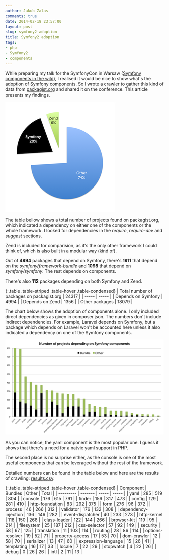 ```yaml
---
author: Jakub Zalas
comments: true
date: 2014-02-18 23:57:00
layout: post
slug: symfony2-adoption
title: Symfony2 adoption
tags:
- php
- Symfony2
- components
---
```


While preparing my talk for the SymfonyCon in Warsaw ([Symfony components in the wild](https://speakerdeck.com/jakzal/symfony-components-in-the-wild-symfonycon-2013)),
I realised it would be nice to show what's the adoption of Symfony components. So I wrote a crawler to
gather this kind of data from [packagist.org](https://packagist.org/) and shared it on the conference. This article presents my findings.

<div class="pull-left">
    <a href="/uploads/wp/2014/02/projects-on-packagist.org.png"><img src="/uploads/wp/2014/02/projects-on-packagist.org-350x350.png" title="Projects on packagist.org" alt="Projects on packagist.org" class="img-responsive" /></a>
</div>

The table bellow shows a total number of projects found on packagist.org, which indicated a dependency
on either one of the components or the whole framework. I looked for dependencies in the *require*, *require-dev* and *suggest*
sections.

Zend is included for comparision, as it's the only other framework I could think of,
which is also built in a modular way (kind of).

Out of **4994** packages that depend on Symfony,
there's **1911** that depend on the *symfony/framework-bundle* and **1098** that depend on *symfony/symfony*.
The rest depends on components.

There's also **112** packages depending on both Symfony and Zend.

{:.table .table-striped .table-hover .table-condensed}
| Total number of packages on packagist.org | 24317 |
| ----- | ----- |
| Depends on Symfony | 4994 |
| Depends on Zend | 1356 |
| Other packages | 18079 |

The chart below shows the adoption of components alone. I only included direct dependencies as given in composer.json.
The numbers don't include indirect dependencies. For example, Laravel depends on Symfony, but a package which depends
on Laravel won't be accounted here unless it also indicated a dependency on one of the Symfony components.

<div class="text-center">
    <a href="/uploads/wp/2014/02/symfony-components-adoption.png"><img src="/uploads/wp/2014/02/symfony-components-adoption.png" title="Symfony components adoption" alt="Symfony components adoption" class="img-responsive" /></a>
</div>

As you can notice, the yaml component is the most popular one. I guess it shows that there's a need for
a natvie yaml support in PHP.

The second place is no surprise either, as the console is one of the most useful
components that can be leveraged without the rest of the framework.

Detailed numbers can be found in the table below and here are the results of crawling: [results.csv](/uploads/wp/2014/02/results.csv).

{:.table .table-striped .table-hover .table-condensed}
| Component | Bundles | Other | Total |
| --------- | ------- | ----- | ----- |
| yaml | 285 | 519 | 804 |
| console | 176 | 615 | 791 |
| finder | 156 | 317 | 473 |
| config | 129 | 281 | 410 |
| http-foundation | 83 | 292 | 375 |
| form | 276 | 96 | 372 |
| process | 46 | 266 | 312 |
| validator | 176 | 132 | 308 |
| dependency-injection | 136 | 146 | 282 |
| event-dispatcher | 40 | 233 | 273 |
| http-kernel | 118 | 150 | 268 |
| class-loader | 122 | 144 | 266 |
| browser-kit | 119 | 95 | 214 |
| filesystem | 25 | 187 | 212 |
| css-selector | 57 | 92 | 149 |
| security | 58 | 67 | 125 |
| translation | 11 | 103 | 114 |
| routing | 28 | 86 | 114 |
| options-resolver | 19 | 52 | 71 |
| property-access | 17 | 53 | 70 |
| dom-crawler | 12 | 58 | 70 |
| serializer | 13 | 47 | 60 |
| expression-language | 15 | 26 | 41 |
| templating | 16 | 17 | 33 |
| locale | 7 | 22 | 29 |
| stopwatch | 4 | 22 | 26 |
| debug | 0 | 26 | 26 |
| intl | 2 | 11 | 13 |

